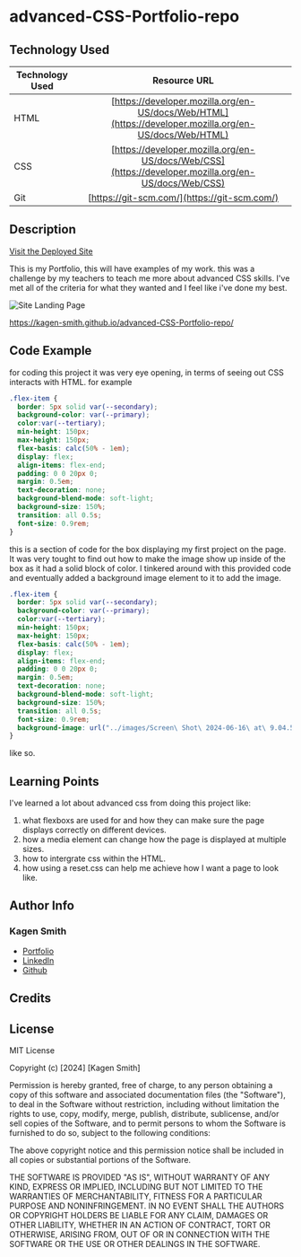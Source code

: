 # advanced-CSS-Portfolio-repo

## Technology Used 

| Technology Used         | Resource URL           | 
| ------------- |:-------------:| 
| HTML    | [https://developer.mozilla.org/en-US/docs/Web/HTML](https://developer.mozilla.org/en-US/docs/Web/HTML) | 
| CSS     | [https://developer.mozilla.org/en-US/docs/Web/CSS](https://developer.mozilla.org/en-US/docs/Web/CSS)      |   
| Git | [https://git-scm.com/](https://git-scm.com/)     |    

## Description 

[Visit the Deployed Site]()

This is my Portfolio, this will have examples of my work. this was a challenge by my teachers to teach me more about advanced CSS skills. I've met all of the criteria for what they wanted and I feel like i've done my best.


![Site Landing Page]()

https://kagen-smith.github.io/advanced-CSS-Portfolio-repo/

## Code Example
for coding this project it was very eye opening, in terms of seeing out CSS interacts with HTML. for example
```css
.flex-item {
  border: 5px solid var(--secondary);
  background-color: var(--primary);
  color:var(--tertiary);
  min-height: 150px;
  max-height: 150px;
  flex-basis: calc(50% - 1em);
  display: flex;
  align-items: flex-end;
  padding: 0 0 20px 0;
  margin: 0.5em;
  text-decoration: none;
  background-blend-mode: soft-light;
  background-size: 150%;
  transition: all 0.5s;
  font-size: 0.9rem;
}
```
this is a section of code for the box displaying my first project on the page. It was very tought to find out how to make the image show up inside of the box as it had a solid block of color. I tinkered around with this provided code and eventually added a background image element to it to add the image.

``` css
.flex-item {
  border: 5px solid var(--secondary);
  background-color: var(--primary);
  color:var(--tertiary);
  min-height: 150px;
  max-height: 150px;
  flex-basis: calc(50% - 1em);
  display: flex;
  align-items: flex-end;
  padding: 0 0 20px 0;
  margin: 0.5em;
  text-decoration: none;
  background-blend-mode: soft-light;
  background-size: 150%;
  transition: all 0.5s;
  font-size: 0.9rem;
  background-image: url("../images/Screen\ Shot\ 2024-06-16\ at\ 9.04.52\ AM.png");
}
```
like so.



## Learning Points 
I've learned a lot about advanced css from doing this project like:
1. what flexboxs are used for and how they can make sure the page displays correctly on different devices.
2. how a media element can change how the page is displayed at multiple sizes.
3. how to intergrate css within the HTML. 
4. how using a reset.css can help me achieve how I want a page to look like. 




## Author Info


### Kagen Smith


* [Portfolio](https://kagen-smith.github.io/advanced-CSS-Portfolio-repo/)
* [LinkedIn](https://www.linkedin.com/in/kagen-smith-4b22261a0/)
* [Github](https://github.com/Kagen-Smith)


## Credits




## License

MIT License

Copyright (c) [2024] [Kagen Smith]

Permission is hereby granted, free of charge, to any person obtaining a copy
of this software and associated documentation files (the "Software"), to deal
in the Software without restriction, including without limitation the rights
to use, copy, modify, merge, publish, distribute, sublicense, and/or sell
copies of the Software, and to permit persons to whom the Software is
furnished to do so, subject to the following conditions:

The above copyright notice and this permission notice shall be included in all
copies or substantial portions of the Software.

THE SOFTWARE IS PROVIDED "AS IS", WITHOUT WARRANTY OF ANY KIND, EXPRESS OR
IMPLIED, INCLUDING BUT NOT LIMITED TO THE WARRANTIES OF MERCHANTABILITY,
FITNESS FOR A PARTICULAR PURPOSE AND NONINFRINGEMENT. IN NO EVENT SHALL THE
AUTHORS OR COPYRIGHT HOLDERS BE LIABLE FOR ANY CLAIM, DAMAGES OR OTHER
LIABILITY, WHETHER IN AN ACTION OF CONTRACT, TORT OR OTHERWISE, ARISING FROM,
OUT OF OR IN CONNECTION WITH THE SOFTWARE OR THE USE OR OTHER DEALINGS IN THE
SOFTWARE.